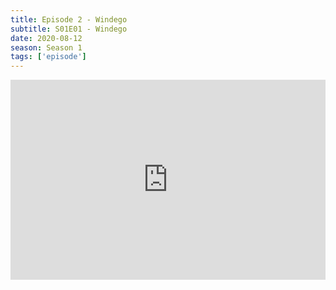 ```yaml
---
title: Episode 2 - Windego
subtitle: S01E01 - Windego
date: 2020-08-12
season: Season 1
tags: ['episode']
---
```


<iframe src="https://cast.rocks/player/27557/Episode-2-Wendigo.mp3?episodeTitle=Episode%202%20-%20Windego&podcastTitle=Couple%20of%20Idjits&episodeDate=August%2013th%2C%202020&imageURL=https%3A%2F%2Fcast.rocks%2Fhosting%2F27557%2Ffeeds%2FCAURZ.jpg" style="border: none; min-height: 265px; max-height: 320px; max-width: 558px; min-width: 270px; width: 100%; height: 100%;" scrollbars="no"></iframe>
